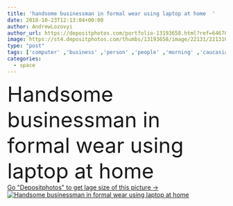 ```yaml
---
title: 'handsome businessman in formal wear using laptop at home  '
date: 2018-10-23T12:13:04+00:00
author: AndrewLozovyi
author_url: https://depositphotos.com/portfolio-13193658.html?ref=64678756
image: https://st4.depositphotos.com/thumbs/13193658/image/22131/221310394/api_thumb_450.jpg?forcejpeg=true
type: "post"
tags: ['computer' ,'business' ,'person' ,'people' ,'morning' ,'caucasian' ,'male' ,'man' ,'connection' ,'coffee' ,'drink' ,'suit' ,'communication' ,'electronic' ,'manager' ,'laptop' ,'businessman' ,'indoors' ,'using' ,'profession' ,'executive' ,'handsome' ,'gadget' ,'networking' ,'professional occupation' ,'copy space' ,'formal wear' ,'at home' ,'digital device' ]
categories: 
  - space
---
```

<div aling="center">
            <font size="60"> Handsome businessman in formal wear using laptop at home</font>   
</div>
<div>
    <a href='https://depositphotos.com/221310394/stock-photo-handsome-businessman-formal-wear-using.html?ref=64678756' target=_blank > Go "Depositphotos" to get lage size of this picture ->
        <img href='https://depositphotos.com/221310394/stock-photo-handsome-businessman-formal-wear-using.html?ref=64678756' src='https://st4.depositphotos.com/13193658/22131/i/950/depositphotos_221310394-stock-photo-handsome-businessman-formal-wear-using.jpg?forcejpeg=true' alt='Handsome businessman in formal wear using laptop at home' >
    </a>
</div>
